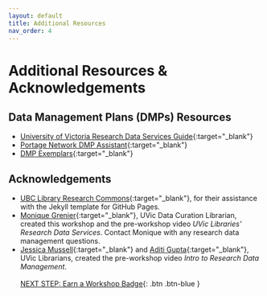 ```yaml
---
layout: default
title: Additional Resources
nav_order: 4
---
```

# Additional Resources & Acknowledgements

## Data Management Plans (DMPs) Resources
- [University of Victoria Research Data Services Guide](https://libguides.uvic.ca/covidence){:target="_blank"}
- [Portage Network DMP Assistant](https://assistant.portagenetwork.ca/){:target="_blank"}
- [DMP Exemplars](https://portagenetwork.ca/tools-and-resources/training-resources/){:target="_blank"}


## Acknowledgements

- [UBC Library Research Commons](https://github.com/ubc-library-rc/){:target="_blank"}, for their assistance with the Jekyll template for GitHub Pages.
- [Monique Grenier](mailto:mgrenier@uvic.ca){:target="_blank"}, UVic Data Curation Librarian, created this workshop and the pre-workshop video _UVic Libraries' Research Data Services_. Contact Monique with any research data management questions.
- [Jessica Mussell](mailto:jmussell@uvic.ca){:target="_blank"} and [Aditi Gupta](mailto:aditig@uvic.ca){:target="_blank"}, UVic Librarians, created the pre-workshop video _Intro to Research Data Management_.
<br><br>
[NEXT STEP: Earn a Workshop Badge](informal-credentials.html){: .btn .btn-blue }
